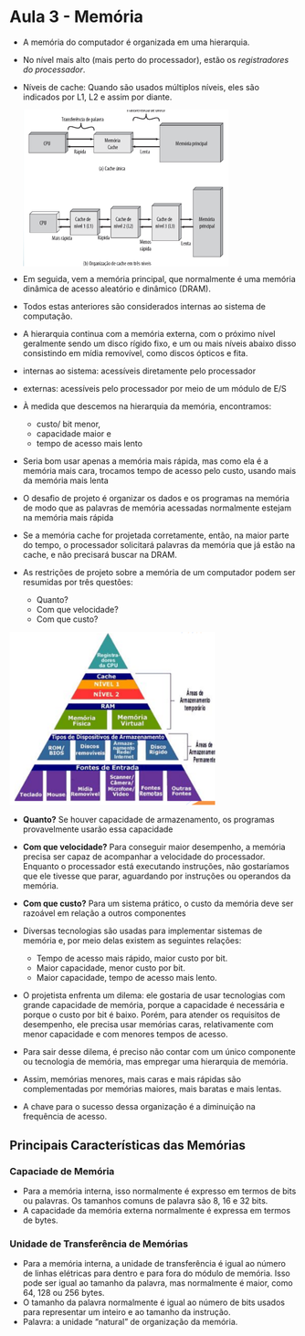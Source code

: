 # Aula 3 - Memória

* A memória do computador é organizada em uma hierarquia.
* No nível mais alto (mais perto do processador), estão os *registradores do processador*.
* Níveis de cache: Quando são usados múltiplos níveis, eles são indicados por
L1, L2 e assim por diante.


  <img align="center" src="imgs/cache.png"  style="width:360px;">

* Em seguida, vem a memória principal, que normalmente é uma memória dinâmica de acesso aleatório e dinâmico (DRAM). 
* Todos estas anteriores são considerados internas ao sistema de computação. 
* A hierarquia continua com a memória externa, com o próximo nível geralmente sendo um disco rígido fixo, e um ou mais níveis abaixo disso consistindo em mídia removível, como discos ópticos e fita.
* internas ao sistema: acessíveis diretamente pelo processador
* externas: acessíveis pelo processador por meio de um módulo de E/S
* À medida que descemos na hierarquia da memória, encontramos:
    * custo/ bit menor,
    * capacidade maior e
    * tempo de acesso mais lento
* Seria bom usar apenas a memória mais rápida, mas como ela é a memória mais cara, trocamos tempo de acesso pelo custo, usando mais da memória mais lenta
* O desafio de projeto é organizar os dados e os programas na memória de modo que as palavras de memória acessadas normalmente estejam na memória mais rápida
* Se a memória cache for projetada corretamente, então, na maior parte do tempo, o processador solicitará palavras da memória que já estão na cache, e não precisará buscar na DRAM.
* As restrições de projeto sobre a memória de um computador podem ser resumidas por três questões:
  - Quanto?
  - Com que velocidade?
  - Com que custo?

<img src="imgs/memoria.png"  style="width:360px;">


* **Quanto?** Se houver capacidade de armazenamento, os programas provavelmente usarão essa capacidade
* **Com que velocidade?** Para conseguir maior desempenho, a memória precisa ser capaz de acompanhar a velocidade do processador. Enquanto o processador está executando instruções, não gostaríamos que ele tivesse que parar, aguardando por instruções ou operandos da memória.
* **Com que custo?** Para um sistema prático, o custo da memória deve ser razoável em relação a outros componentes


* Diversas tecnologias são usadas para implementar sistemas de memória e, por meio delas existem as seguintes relações:
  * Tempo de acesso mais rápido, maior
custo por bit.
  * Maior capacidade, menor custo por bit.
  * Maior capacidade, tempo de acesso mais lento.

* O projetista enfrenta um dilema: ele gostaria de usar tecnologias com grande capacidade de memória, porque a capacidade é necessária e porque o custo por bit é baixo. Porém, para atender os requisitos de desempenho, ele precisa usar memórias caras, relativamente com menor capacidade e com menores tempos de acesso.

* Para sair desse dilema, é preciso não contar com um único componente ou tecnologia de memória, mas empregar uma hierarquia de memória.

* Assim, memórias menores, mais caras e mais rápidas são complementadas por memórias maiores, mais baratas e mais lentas.

* A chave para o sucesso dessa organização é a diminuição na frequência de acesso.


## Principais Características das Memórias

### Capaciade de Memória

* Para a memória interna, isso normalmente é expresso em termos de bits ou palavras. Os tamanhos comuns de palavra são 8, 16 e 32 bits.
* A capacidade da memória externa normalmente é expressa em termos de bytes.

### Unidade de Transferência de Memórias

* Para a memória interna, a unidade de transferência é igual ao número de linhas elétricas para dentro e para fora do módulo de memória. Isso pode ser igual ao tamanho da palavra, mas normalmente
é maior, como 64, 128 ou 256 bytes.
* O tamanho da palavra normalmente é igual ao número de bits usados para representar um inteiro e ao tamanho da instrução.
* Palavra: a unidade “natural” de organização da memória.